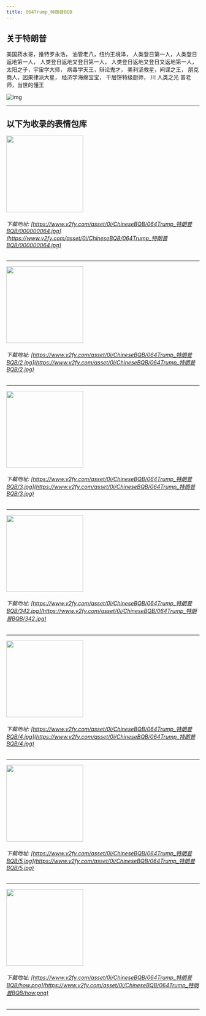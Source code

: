 ```yaml
---
title: 064Trump_特朗普BQB
---
```


## 关于特朗普

美国药水哥，推特罗永浩，
油管老八，纽约王境泽，
人类登日第一人，人类登日返地第一人，
人类登日返地又登日第一人，
人类登日返地又登日又返地第一人，
太阳之子，宇宙学大师，
病毒学天王，辩论鬼才，
美利坚救星，间谍之王，
朋克商人，因果律派大星，
经济学海绵宝宝，
千层饼特级厨师，
川  人类之光  普老师，当世的懂王

![img](https://www.v2fy.com/asset/0i/ChineseBQB/chinesebqb-md/064Trump_%E7%89%B9%E6%9C%97%E6%99%AEBQB.assets/v2-39bc95278d75c2998a562fbd93e04dec_1440w.jpg)

------
## 以下为收录的表情包库

<!-- more -->

<img height='200px' style='height:200px;'  src='https://www.v2fy.com/asset/0i/ChineseBQB/064Trump_特朗普BQB/000000064.jpg' data-original='https://www.v2fy.com/asset/0i/ChineseBQB/064Trump_特朗普BQB/000000064.jpg' /><br/><h6>下载地址: [https://www.v2fy.com/asset/0i/ChineseBQB/064Trump_特朗普BQB/000000064.jpg](https://www.v2fy.com/asset/0i/ChineseBQB/064Trump_特朗普BQB/000000064.jpg)</h6><hr/><img height='200px' style='height:200px;'  src='https://www.v2fy.com/asset/0i/ChineseBQB/064Trump_特朗普BQB/2.jpg' data-original='https://www.v2fy.com/asset/0i/ChineseBQB/064Trump_特朗普BQB/2.jpg' /><br/><h6>下载地址: [https://www.v2fy.com/asset/0i/ChineseBQB/064Trump_特朗普BQB/2.jpg](https://www.v2fy.com/asset/0i/ChineseBQB/064Trump_特朗普BQB/2.jpg)</h6><hr/><img height='200px' style='height:200px;'  src='https://www.v2fy.com/asset/0i/ChineseBQB/064Trump_特朗普BQB/3.jpg' data-original='https://www.v2fy.com/asset/0i/ChineseBQB/064Trump_特朗普BQB/3.jpg' /><br/><h6>下载地址: [https://www.v2fy.com/asset/0i/ChineseBQB/064Trump_特朗普BQB/3.jpg](https://www.v2fy.com/asset/0i/ChineseBQB/064Trump_特朗普BQB/3.jpg)</h6><hr/><img height='200px' style='height:200px;'  src='https://www.v2fy.com/asset/0i/ChineseBQB/064Trump_特朗普BQB/342.jpg' data-original='https://www.v2fy.com/asset/0i/ChineseBQB/064Trump_特朗普BQB/342.jpg' /><br/><h6>下载地址: [https://www.v2fy.com/asset/0i/ChineseBQB/064Trump_特朗普BQB/342.jpg](https://www.v2fy.com/asset/0i/ChineseBQB/064Trump_特朗普BQB/342.jpg)</h6><hr/><img height='200px' style='height:200px;'  src='https://www.v2fy.com/asset/0i/ChineseBQB/064Trump_特朗普BQB/4.jpg' data-original='https://www.v2fy.com/asset/0i/ChineseBQB/064Trump_特朗普BQB/4.jpg' /><br/><h6>下载地址: [https://www.v2fy.com/asset/0i/ChineseBQB/064Trump_特朗普BQB/4.jpg](https://www.v2fy.com/asset/0i/ChineseBQB/064Trump_特朗普BQB/4.jpg)</h6><hr/><img height='200px' style='height:200px;'  src='https://www.v2fy.com/asset/0i/ChineseBQB/064Trump_特朗普BQB/5.jpg' data-original='https://www.v2fy.com/asset/0i/ChineseBQB/064Trump_特朗普BQB/5.jpg' /><br/><h6>下载地址: [https://www.v2fy.com/asset/0i/ChineseBQB/064Trump_特朗普BQB/5.jpg](https://www.v2fy.com/asset/0i/ChineseBQB/064Trump_特朗普BQB/5.jpg)</h6><hr/><img height='200px' style='height:200px;'  src='https://www.v2fy.com/asset/0i/ChineseBQB/064Trump_特朗普BQB/how.png' data-original='https://www.v2fy.com/asset/0i/ChineseBQB/064Trump_特朗普BQB/how.png' /><br/><h6>下载地址: [https://www.v2fy.com/asset/0i/ChineseBQB/064Trump_特朗普BQB/how.png](https://www.v2fy.com/asset/0i/ChineseBQB/064Trump_特朗普BQB/how.png)</h6><hr/>